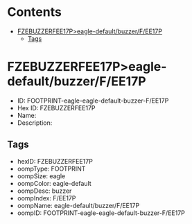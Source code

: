 



Contents
========

* [FZEBUZZERFEE17P>eagle-default/buzzer/F/EE17P](#fzebuzzerfee17peagle-defaultbuzzerfee17p)
	* [Tags](#tags)

# FZEBUZZERFEE17P>eagle-default/buzzer/F/EE17P

- ID: FOOTPRINT-eagle-eagle-default-buzzer-F/EE17P
- Hex ID: FZEBUZZERFEE17P
- Name: 
- Description: 

## Tags

- hexID: FZEBUZZERFEE17P
- oompType: FOOTPRINT
- oompSize: eagle
- oompColor: eagle-default
- oompDesc: buzzer
- oompIndex: F/EE17P
- oompName: eagle-default/buzzer/F/EE17P
- oompID: FOOTPRINT-eagle-eagle-default-buzzer-F/EE17P
